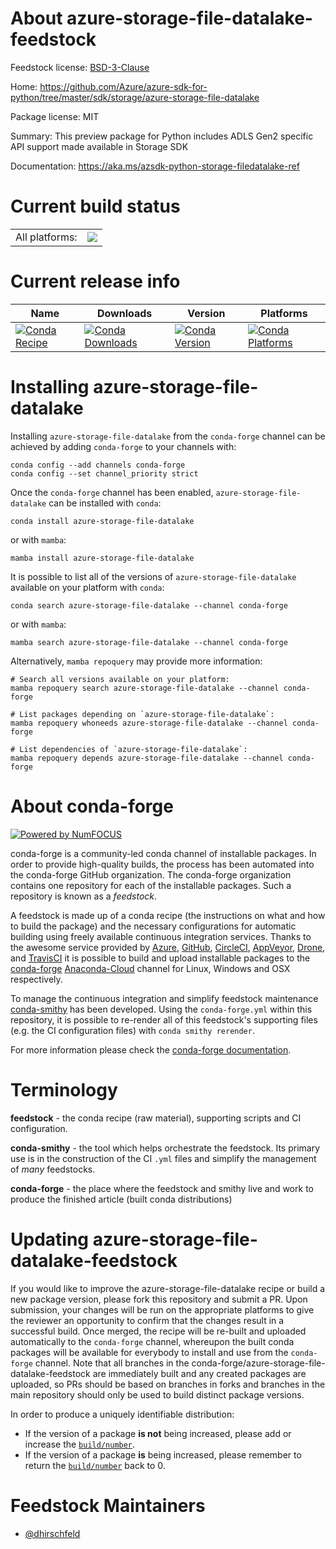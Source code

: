 About azure-storage-file-datalake-feedstock
===========================================

Feedstock license: [BSD-3-Clause](https://github.com/conda-forge/azure-storage-file-datalake-feedstock/blob/main/LICENSE.txt)

Home: https://github.com/Azure/azure-sdk-for-python/tree/master/sdk/storage/azure-storage-file-datalake

Package license: MIT

Summary: This preview package for Python includes ADLS Gen2 specific API support made available in Storage SDK

Documentation: https://aka.ms/azsdk-python-storage-filedatalake-ref

Current build status
====================


<table><tr><td>All platforms:</td>
    <td>
      <a href="https://dev.azure.com/conda-forge/feedstock-builds/_build/latest?definitionId=11571&branchName=main">
        <img src="https://dev.azure.com/conda-forge/feedstock-builds/_apis/build/status/azure-storage-file-datalake-feedstock?branchName=main">
      </a>
    </td>
  </tr>
</table>

Current release info
====================

| Name | Downloads | Version | Platforms |
| --- | --- | --- | --- |
| [![Conda Recipe](https://img.shields.io/badge/recipe-azure--storage--file--datalake-green.svg)](https://anaconda.org/conda-forge/azure-storage-file-datalake) | [![Conda Downloads](https://img.shields.io/conda/dn/conda-forge/azure-storage-file-datalake.svg)](https://anaconda.org/conda-forge/azure-storage-file-datalake) | [![Conda Version](https://img.shields.io/conda/vn/conda-forge/azure-storage-file-datalake.svg)](https://anaconda.org/conda-forge/azure-storage-file-datalake) | [![Conda Platforms](https://img.shields.io/conda/pn/conda-forge/azure-storage-file-datalake.svg)](https://anaconda.org/conda-forge/azure-storage-file-datalake) |

Installing azure-storage-file-datalake
======================================

Installing `azure-storage-file-datalake` from the `conda-forge` channel can be achieved by adding `conda-forge` to your channels with:

```
conda config --add channels conda-forge
conda config --set channel_priority strict
```

Once the `conda-forge` channel has been enabled, `azure-storage-file-datalake` can be installed with `conda`:

```
conda install azure-storage-file-datalake
```

or with `mamba`:

```
mamba install azure-storage-file-datalake
```

It is possible to list all of the versions of `azure-storage-file-datalake` available on your platform with `conda`:

```
conda search azure-storage-file-datalake --channel conda-forge
```

or with `mamba`:

```
mamba search azure-storage-file-datalake --channel conda-forge
```

Alternatively, `mamba repoquery` may provide more information:

```
# Search all versions available on your platform:
mamba repoquery search azure-storage-file-datalake --channel conda-forge

# List packages depending on `azure-storage-file-datalake`:
mamba repoquery whoneeds azure-storage-file-datalake --channel conda-forge

# List dependencies of `azure-storage-file-datalake`:
mamba repoquery depends azure-storage-file-datalake --channel conda-forge
```


About conda-forge
=================

[![Powered by
NumFOCUS](https://img.shields.io/badge/powered%20by-NumFOCUS-orange.svg?style=flat&colorA=E1523D&colorB=007D8A)](https://numfocus.org)

conda-forge is a community-led conda channel of installable packages.
In order to provide high-quality builds, the process has been automated into the
conda-forge GitHub organization. The conda-forge organization contains one repository
for each of the installable packages. Such a repository is known as a *feedstock*.

A feedstock is made up of a conda recipe (the instructions on what and how to build
the package) and the necessary configurations for automatic building using freely
available continuous integration services. Thanks to the awesome service provided by
[Azure](https://azure.microsoft.com/en-us/services/devops/), [GitHub](https://github.com/),
[CircleCI](https://circleci.com/), [AppVeyor](https://www.appveyor.com/),
[Drone](https://cloud.drone.io/welcome), and [TravisCI](https://travis-ci.com/)
it is possible to build and upload installable packages to the
[conda-forge](https://anaconda.org/conda-forge) [Anaconda-Cloud](https://anaconda.org/)
channel for Linux, Windows and OSX respectively.

To manage the continuous integration and simplify feedstock maintenance
[conda-smithy](https://github.com/conda-forge/conda-smithy) has been developed.
Using the ``conda-forge.yml`` within this repository, it is possible to re-render all of
this feedstock's supporting files (e.g. the CI configuration files) with ``conda smithy rerender``.

For more information please check the [conda-forge documentation](https://conda-forge.org/docs/).

Terminology
===========

**feedstock** - the conda recipe (raw material), supporting scripts and CI configuration.

**conda-smithy** - the tool which helps orchestrate the feedstock.
                   Its primary use is in the construction of the CI ``.yml`` files
                   and simplify the management of *many* feedstocks.

**conda-forge** - the place where the feedstock and smithy live and work to
                  produce the finished article (built conda distributions)


Updating azure-storage-file-datalake-feedstock
==============================================

If you would like to improve the azure-storage-file-datalake recipe or build a new
package version, please fork this repository and submit a PR. Upon submission,
your changes will be run on the appropriate platforms to give the reviewer an
opportunity to confirm that the changes result in a successful build. Once
merged, the recipe will be re-built and uploaded automatically to the
`conda-forge` channel, whereupon the built conda packages will be available for
everybody to install and use from the `conda-forge` channel.
Note that all branches in the conda-forge/azure-storage-file-datalake-feedstock are
immediately built and any created packages are uploaded, so PRs should be based
on branches in forks and branches in the main repository should only be used to
build distinct package versions.

In order to produce a uniquely identifiable distribution:
 * If the version of a package **is not** being increased, please add or increase
   the [``build/number``](https://docs.conda.io/projects/conda-build/en/latest/resources/define-metadata.html#build-number-and-string).
 * If the version of a package **is** being increased, please remember to return
   the [``build/number``](https://docs.conda.io/projects/conda-build/en/latest/resources/define-metadata.html#build-number-and-string)
   back to 0.

Feedstock Maintainers
=====================

* [@dhirschfeld](https://github.com/dhirschfeld/)

